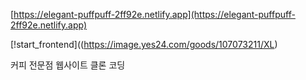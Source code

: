 [https://elegant-puffpuff-2ff92e.netlify.app](https://elegant-puffpuff-2ff92e.netlify.app)

[!start_frontend]((https://image.yes24.com/goods/107073211/XL)

커피 전문점 웹사이트 클론 코딩
